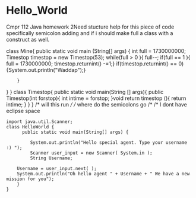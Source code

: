 Hello_World
===========

Cmpr 112 Java homework 2Need stucture help for this piece of code specifically semicolon adding and if i should make full a class with a construct as well.


class Mine{
public static void main (String[] args)
	{
	int full = 1730000000;
	Timestop timestop = new Timestop(53);
		while(full > 0 ){
	full--;
		if(full == 1 ){
			full = 1730000000;
			timestop.returnint() -=1;} 
		if(timestop.returnint() == 0){System.out.println("Waddap");}
		
		}
}
}
class Timestop{
public static void main(String [] args){
		public Timestop(int forstop){
		int intime = forstop;
		}void return timestop (){
			return intime;
		}
}
}
/* will this run */ /* where do the semicolons go /*
/* I dont have eclipse space

    import java.util.Scanner;
    class HelloWorld {
          public static void main(String[] args) {
       
             System.out.println("Hello special agent. Type your username :) ");
             Scanner user_input = new Scanner( System.in );
             String Username;
     
        Username = user_input.next( );
        System.out.println("Oh hello agent " + Username + " We have a new mission for you");
        }
    }
